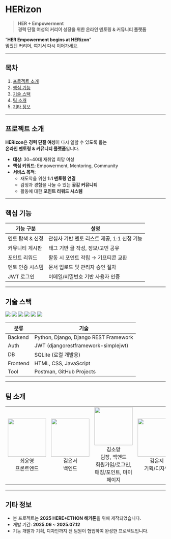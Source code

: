 # HERizon

> **HER + Empowerment**  
> **경력 단절 여성의 커리어 성장을 위한 온라인 멘토링 & 커뮤니티 플랫폼**

“**HER Empowerment begins at HERizon**”  
멈췄던 커리어, 여기서 다시 이어가세요.

---

## 목차

1. [프로젝트 소개](#프로젝트-소개)
2. [핵심 기능](#핵심-기능)
3. [기술 스택](#기술-스택)
4. [팀 소개](#팀-소개)
5. [기타 정보](#기타-정보)

---

## 프로젝트 소개

**HERizon**은 **경력 단절 여성**이 다시 일할 수 있도록 돕는  
**온라인 멘토링 & 커뮤니티 플랫폼**입니다.

- **대상**: 30~40대 재취업 희망 여성
- **핵심 키워드**: Empowerment, Mentoring, Community
- **서비스 목적**:
  - 재도약을 위한 **1:1 멘토링 연결**
  - 감정과 경험을 나눌 수 있는 **공감 커뮤니티**
  - 활동에 대한 **포인트 리워드 시스템**

---

## 핵심 기능

| 기능 구분 | 설명 |
|-----------|------|
| 멘토 탐색 & 신청 | 관심사 기반 멘토 리스트 제공, 1:1 신청 기능 |
| 커뮤니티 게시판 | 태그 기반 글 작성, 정보/고민 공유 |
| 포인트 리워드 | 활동 시 포인트 적립 → 기프티콘 교환 |
| 멘토 인증 시스템 | 문서 업로드 및 관리자 승인 절차 |
| JWT 로그인 | 이메일/비밀번호 기반 사용자 인증 |

---

## 기술 스택

<div>
  <img src="https://img.shields.io/badge/python-3776AB?style=for-the-badge&logo=python&logoColor=white">
  <img src="https://img.shields.io/badge/django-092E20?style=for-the-badge&logo=django&logoColor=white">
  <img src="https://img.shields.io/badge/html5-E34F26?style=for-the-badge&logo=html5&logoColor=white">
  <img src="https://img.shields.io/badge/css3-1572B6?style=for-the-badge&logo=css3&logoColor=white">
  <img src="https://img.shields.io/badge/javascript-F7DF1E?style=for-the-badge&logo=javascript&logoColor=black">
  <img src="https://img.shields.io/badge/github-181717?style=for-the-badge&logo=github&logoColor=white">
</div>

| 분류 | 기술 |
|------|------|
| Backend | Python, Django, Django REST Framework |
| Auth | JWT (djangorestframework-simplejwt) |
| DB | SQLite (로컬 개발용) |
| Frontend | HTML, CSS, JavaScript |
| Tool | Postman, GitHub Projects |

---

## 팀 소개

<table width="100%" align="center">
  <tr>
    <td align="center">
      <a href="https://github.com/chldsbdud">
        <img src="https://avatars.githubusercontent.com/chldsbdud" width="120" />
      </a><br/>
      최윤영<br/>
      프론트엔드
    </td>
    <td align="center">
      <a href="https://github.com/muunseo">
        <img src="https://avatars.githubusercontent.com/muunseo" width="120" />
      </a><br/>
      김윤서<br/>
      백엔드
    </td>
    <td align="center">
      <a href="https://github.com/mang3858">
        <img src="https://avatars.githubusercontent.com/mang3858" width="120" />
      </a><br/>
      김소망<br/>
      팀장, 백엔드<br/>회원가입/로그인, 매칭/포인트, 마이페이지
    </td>
    <td align="center">
      <a href="https://github.com/rladmswl1116">
        <img src="https://avatars.githubusercontent.com/rladmswl1116" width="120" />
      </a><br/>
      김은지<br/>
      기획/디자인
    </td>
    <td align="center">
      <a href="https://github.com/sonyewoen">
        <img src="https://avatars.githubusercontent.com/sonyewoen" width="120" />
      </a><br/>
      손예원<br/>
      프론트엔드
    </td>
  </tr>
</table>

---

## 기타 정보

- 본 프로젝트는 **2025 HERE+ETHON 해커톤**을 위해 제작되었습니다.
- 개발 기간: **2025.06 ~ 2025.07.12**
- 기능 개발과 기획, 디자인까지 전 팀원이 협업하여 완성한 프로젝트입니다.

